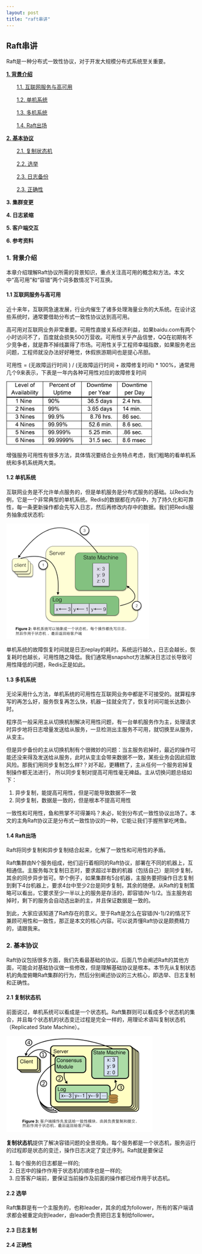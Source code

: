 ```yaml
---
layout: post
title: "raft串讲"
---
```


## Raft串讲

Raft是一种分布式一致性协议，对于开发大规模分布式系统至关重要。 

<p><strong><a href="#introduction">1. 背景介绍</a></strong></p>
<p>&nbsp;&nbsp;&nbsp;&nbsp;&nbsp;&nbsp; <a href="#internet-and-ha">1.1. 互联网服务与高可用</a></p>
<p>&nbsp;&nbsp;&nbsp;&nbsp;&nbsp;&nbsp; <a href="#single-device">1.2. 单机系统</a></p>
<p>&nbsp;&nbsp;&nbsp;&nbsp;&nbsp;&nbsp; <a href="#replication">1.3. 多机系统</a></p>
<p>&nbsp;&nbsp;&nbsp;&nbsp;&nbsp;&nbsp; <a href="#enter-raft">1.4. Raft出场</a></p>
<p><strong><a href="#raft-basics">2. 基本协议</a></strong></p>
<p>&nbsp;&nbsp;&nbsp;&nbsp;&nbsp;&nbsp; <a href="#rsm">2.1. 复制状态机</a></p>
<p>&nbsp;&nbsp;&nbsp;&nbsp;&nbsp;&nbsp; <a href="#leader-election">2.2. 选举</a></p>
<p>&nbsp;&nbsp;&nbsp;&nbsp;&nbsp;&nbsp; <a href="log-replication">2.3. 日志备份</a></p>
<p>&nbsp;&nbsp;&nbsp;&nbsp;&nbsp;&nbsp; <a href="safety">2.3. 正确性</a></p>
<p><strong>3. 集群变更</strong></p>
<p><strong>4. 日志紧缩</strong></p>
<p><strong>5. 客户端交互</strong></p>
<p><strong>6. 参考资料</strong></p>

<h3 id="introduction">1. 背景介绍</h3>

本章介绍理解Raft协议所需的背景知识，重点关注高可用的概念和方法。本文中“高可用”和“容错”两个词多数情况下可互换。

<h4 id="internet-and-ha">1.1 互联网服务与高可用</h4>

近十来年，互联网急速发展，行业内催生了诸多处理海量业务的大系统。在设计这些系统时，通常要借助分布式一致性协议达到高可用。

高可用对互联网业务非常重要。可用性直接关系经济利益，如果baidu.com有两个小时访问不了，百度就会损失500万营收。可用性关乎产品信誉，QQ在初期有不少竞争者，就是靠不掉线赢得了市场。可用性关乎工程师幸福指数，如果服务老出问题，工程师就没办法好好睡觉，休假旅游期间也是提心吊胆。

可用性 = (无故障运行时间 ) / (无故障运行时间 + 故障修复时间) * 100%，通常用几个9来表示，下表是一年内各种可用性对应的故障修复时间

<img src="/images/availability.png" with="389px" height="168px"/>

增强服务可用性有很多方法，具体情况要结合业务特点考虑，我们粗略的看单机系统和多机系统两大类。

<h4 id="single-device">1.2 单机系统</h4>

互联网业务是不允许单点服务的，但是单机服务是分布式服务的基础。以Redis为例，它是一个非常典型的单机系统。Redis的数据都在内存中，为了持久化和可靠性，每一条更新操作都会先写入日志，然后再修改内存中的数据。我们把Redis服务抽象成状态机:

<img src="/images/single-state-machine.png" width="380px" height="307px"/>

单机系统的故障恢复时间就是日志replay的耗时。系统运行越久，日志会越长，恢复耗时也越长，可用性随之降低。我们通常用snapshot方法解决日志过长导致可用性降低的问题，Redis正是如此。

<h4 id="replication">1.3 多机系统</h4>

无论采用什么方法，单机系统的可用性在互联网业务中都是不可接受的。就算程序写的再怎么好，服务恢复再怎么快，机器一挂就全完了，恢复时间可能长达数小时。

程序员一般采用主从切换机制解决可用性问题，有一台单机服务作为主，处理请求时异步地将日志增量发送给从服务，一旦检测出主服务不可用，就切换至从服务，从变主。

但是异步备份的主从切换机制有个很微妙的问题：当主服务宕掉时，最近的操作可能还没来得及发送给从服务，此时从变主会带来数据不一致，某些业务会因此招致风险。那我们用同步复制怎么样?？对不起，更糟糕了，主从任何一个服务宕掉复制操作都无法进行， 所以同步复制对提高可用性毫无裨益。主从切换问题总结如下：

1. 异步复制，能提高可用性，但是可能导致数据不一致
2. 同步复制，数据是一致的，但是根本不提高可用性

一致性和可用性，鱼和熊掌不可得兼吗？未必，轮到分布式一致性协议出场了。本文的主角Raft协议正是分布式一致性协议的一种，它能让我们手握熊掌吃烤鱼。

<h4 id="enter-raft">1.4 Raft出场</h4>

Raft将同步复制和异步复制结合起来，化解了一致性和可用性的矛盾。

Raft集群由N个服务组成，他们运行着相同的Raft协议，部署在不同的机器上，互相通信。主服务每次复制日志时，要求超过半数的机器（包括自己）是同步复制，其余的同步异步皆可。举个例子，如果集群有5台机器，主服务要把操作日志复制到剩下4台机器上，要求4台中至少2台是同步复制，其余的随便。从Raft的复制策略可以看出，它要求至少一半以上的服务是存活的，即容错(N-1)/2。当主服务宕掉时，剩下的服务会自动选出新的主，并且保证数据是一致的。

到此，大家应该知道了Raft存在的意义。至于Raft是怎么在容错(N-1)/2的情况下兼顾可用性和一致性，那正是本文的核心内容。可以说弄懂Raft协议是颇费精力的，请跟我来。

<h3 id="raft-basics">2. 基本协议</h3>

Raft协议包括很多方面，我们先看最基础的协议。后面几节会阐述Raft的其他方面，可能会对基础协议做一些修改，但是理解基础协议是根本。本节先从复制状态机的角度俯瞰Raft集群的行为，然后分别阐述协议的三大核心，即选举、日志复制和正确性。

<h4 id="rsm">2.1 复制状态机</h4>

前面说过，单机系统可以看成是一个状态机。Raft集群则可以看成多个状态机的集合，并且每个状态机的状态变迁过程是完全一样的，用理论术语叫复制状态机（Replicated State Machine）。

<img src="/images/replicated-statemachine.png" width="390px" height="256px" />

**复制状态机**提供了解决容错问题的全景视角。每个服务都是一个状态机，服务运行的过程即是状态的变迁，操作日志决定了变迁序列。Raft就是要保证

1. 每个服务的日志都是一样的;
2. 日志中的操作作用于状态机的顺序也是一样的;
3. 应答客户端前，要保证当前操作及前面的操作都已经作用于状态机。

<h4 id="leader-election">2.2 选举</h4>

Raft集群是有一个主服务的，也称leader，其余的成为follower，所有的客户端请求都会被重定向到leader，由leader负责把日志复制给follower。

<h4 id="log-replication">2.3 日志复制</h4>
<h4 id="safety">2.4 正确性</h4>
